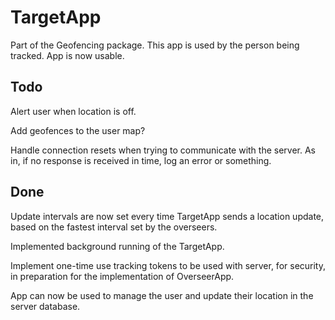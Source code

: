 # TargetApp
Part of the Geofencing package. This app is used by the person being tracked. App is now usable.

## Todo

Alert user when location is off.

Add geofences to the user map?

Handle connection resets when trying to communicate with the server. As in, if no response is received in time, log an error or something.

## Done

Update intervals are now set every time TargetApp sends a location update, based on the fastest interval set by the overseers.

Implemented background running of the TargetApp.

Implement one-time use tracking tokens to be used with server, for security, in preparation for the implementation of OverseerApp.

App can now be used to manage the user and update their location in the server database.
